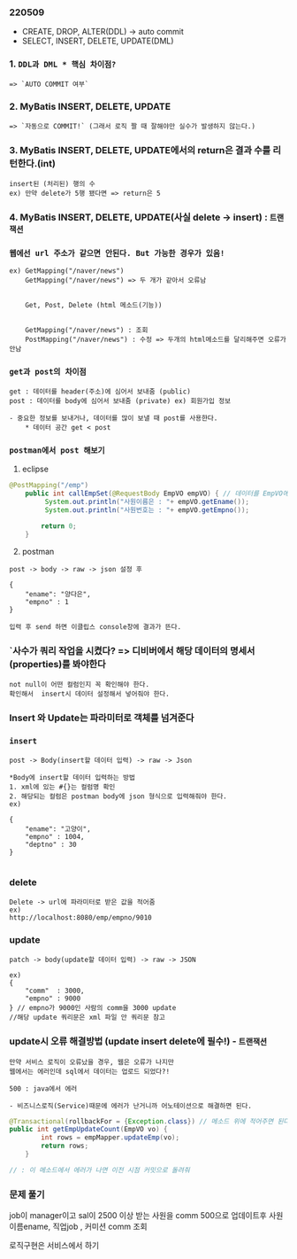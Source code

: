 ### 220509

- CREATE, DROP, ALTER(DDL) -> auto commit
- SELECT, INSERT, DELETE, UPDATE(DML) 

### 1. `DDL과 DML * 핵심 차이점?`
```
=> `AUTO COMMIT 여부`
```
### 2. MyBatis INSERT, DELETE, UPDATE
```
=> `자동으로 COMMIT!` (그래서 로직 짤 때 잘해야만 실수가 발생하지 않는다.)
```

### 3. MyBatis INSERT, DELETE, UPDATE에서의 return은 결과 수를 리턴한다.(int)
```
insert된 (처리된) 행의 수
ex) 만약 delete가 5행 됐다면 => return은 5 

```
### 4. MyBatis INSERT, DELETE, UPDATE(사실 delete -> insert) : `트랜잭션`


### `웹에선 url 주소가 같으면 안된다. But 가능한 경우가 있음!`
```
ex) GetMapping("/naver/news")
    GetMapping("/naver/news") => 두 개가 같아서 오류남


    Get, Post, Delete (html 메소드(기능))


    GetMapping("/naver/news") : 조회
    PostMapping("/naver/news") : 수정 => 두개의 html메소드를 달리해주면 오류가 안남
```

### `get과 post의 차이점` 
```
get : 데이터를 header(주소)에 심어서 보내줌 (public)
post : 데이터를 body에 심어서 보내줌 (private) ex) 회원가입 정보

- 중요한 정보를 보내거나, 데이터를 많이 보낼 때 post를 사용한다.
    * 데이터 공간 get < post

```

### `postman에서 post 해보기`

1. eclipse
```java
@PostMapping("/emp")
	public int callEmpSet(@RequestBody EmpVO empVO) { // 데이터를 EmpVO에 맞춰서 보내겠다
		 System.out.println("사원이름은 : "+ empVO.getEname());
		 System.out.println("사원번호는 : "+ empVO.getEmpno());
		 
		return 0;
	}	
```
2. postman 
``` 
post -> body -> raw -> json 설정 후 

{
    "ename": "양다은",
    "empno" : 1
}

입력 후 send 하면 이클립스 console창에 결과가 뜬다.

```
### `사수가 쿼리 작업을 시켰다? => 디비버에서 해당 데이터의 명세서(properties)를 봐야한다
```
not null이 어떤 컬럼인지 꼭 확인해야 한다.
확인해서  insert시 데이터 설정해서 넣어줘야 한다.

```

### Insert 와 Update는 파라미터로 객체를 넘겨준다
### `insert`
```
post -> Body(insert할 데이터 입력) -> raw -> Json

*Body에 insert할 데이터 입력하는 방법
1. xml에 있는 #{}는 컬럼명 확인
2. 해당되는 컬럼은 postman body에 json 형식으로 입력해줘야 한다.
ex) 

{
    "ename": "고양이",
    "empno" : 1004,
    "deptno" : 30
}


```

### delete
```
Delete -> url에 파라미터로 받은 값을 적어줌 
ex)
http://localhost:8080/emp/empno/9010 
```

### update
```
patch -> body(update할 데이터 입력) -> raw -> JSON

ex) 
{
    "comm"  : 3000,
    "empno" : 9000
} // empno가 9000인 사람의 comm을 3000 update
//해당 update 쿼리문은 xml 파일 안 쿼리문 참고  
```

### update시 오류 해결방법 (update insert delete에 필수!) - `트랜잭션`

```
만약 서비스 로직이 오류났을 경우, 웹은 오류가 나지만 
웹에서는 에러인데 sql에서 데이터는 업로드 되었다?! 

500 : java에서 에러

- 비즈니스로직(Service)때문에 에러가 난거니까 어노테이션으로 해결하면 된다.

```
```java
@Transactional(rollbackFor = {Exception.class}) // 메소드 위에 적어주면 된다
public int getEmpUpdateCount(EmpVO vo) {
		int rows = empMapper.updateEmp(vo);
		return rows;
	}

// : 이 메소드에서 에러가 나면 이전 시점 커밋으로 돌려줘
```

### 문제 풀기

job이 manager이고 sal이 2500 이상 받는 
사원을 comm 500으로 업데이트후
사원 이름ename, 직업job , 커미션 comm 조회

로직구현은 서비스에서 하기



